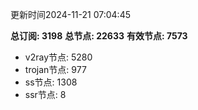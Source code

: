 更新时间2024-11-21 07:04:45

**总订阅: 3198**
**总节点: 22633**
**有效节点: 7573**
- v2ray节点: 5280
- trojan节点: 977
- ss节点: 1308
- ssr节点: 8
